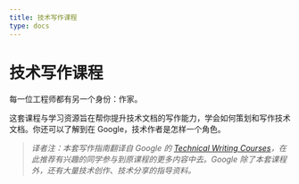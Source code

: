 ```yaml
---
title: 技术写作课程
type: docs
---
```


# 技术写作课程

每一位工程师都有另一个身份：作家。

这套课程与学习资源旨在帮你提升技术文档的写作能力，学会如何策划和写作技术文档。你还可以了解到在 Google，技术作者是怎样一个角色。

> *译者注：本套写作指南翻译自 Google 的 [Technical Writing Courses](https://developers.google.com/tech-writing)，在此推荐有兴趣的同学参与到原课程的更多内容中去。Google 除了本套课程外，还有大量技术创作、技术分享的指导资料。*
